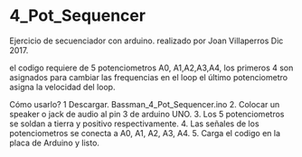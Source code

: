 # 4_Pot_Sequencer


Ejercicio de secuenciador con arduino. 
realizado por Joan Villaperros Dic 2017. 



el codigo requiere de 5 potenciometros A0, A1,A2,A3,A4,
los primeros 4 son asignados para cambiar las frequencias en el loop
el último potenciometro asigna la velocidad del loop.


Cómo usarlo?
1 Descargar. Bassman_4_Pot_Sequencer.ino
2. Colocar un speaker o jack de audio al pin 3 de arduino UNO. 
3. Los 5 potenciometros se soldan a tierra y positivo respectivamente.
4. Las señales de los potenciometros se conecta a A0, A1, A2, A3, A4. 
5. Carga el codigo en la placa de Arduino y listo. 


